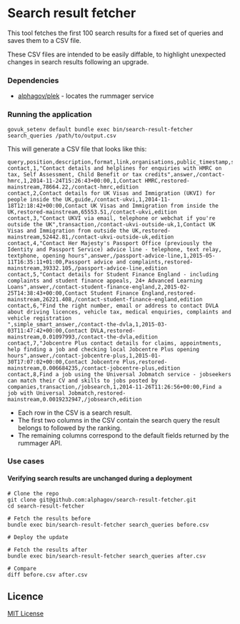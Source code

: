 # Search result fetcher

This tool fetches the first 100 search results for a fixed set of queries
and saves them to a CSV file.

These CSV files are intended to be easily diffable, to highlight unexpected changes
in search results following an upgrade.

### Dependencies

- [alphagov/plek]() - locates the rummager service

### Running the application

`govuk_setenv default bundle exec bin/search-result-fetcher search_queries /path/to/output.csv`

This will generate a CSV file that looks like this:

```
query,position,description,format,link,organisations,public_timestamp,specialist_sectors,title,index,es_score,_id,document_type
contact,1,"Contact details and helplines for enquiries with HMRC on tax, Self Assessment, Child Benefit or tax credits",answer,/contact-hmrc,1,2014-11-24T15:26:43+00:00,1,Contact HMRC,restored-mainstream,78664.22,/contact-hmrc,edition
contact,2,Contact details for UK Visas and Immigration (UKVI) for people inside the UK,guide,/contact-ukvi,1,2014-11-18T12:18:42+00:00,Contact UK Visas and Immigration from inside the UK,restored-mainstream,65553.51,/contact-ukvi,edition
contact,3,"Contact UKVI via email, telephone or webchat if you're outside the UK",transaction,/contact-ukvi-outside-uk,1,Contact UK Visas and Immigration from outside the UK,restored-mainstream,52442.81,/contact-ukvi-outside-uk,edition
contact,4,"Contact Her Majesty's Passport Office (previously the Identity and Passport Service) advice line - telephone, text relay, textphone, opening hours",answer,/passport-advice-line,1,2015-05-11T16:35:11+01:00,Passport advice and complaints,restored-mainstream,39332.105,/passport-advice-line,edition
contact,5,"Contact details for Student Finance England - including complaints and student finance appeals, 24+ Advanced Learning Loans",answer,/contact-student-finance-england,2,2015-02-25T14:38:43+00:00,Contact Student Finance England,restored-mainstream,26221.408,/contact-student-finance-england,edition
contact,6,"Find the right number, email or address to contact DVLA about driving licences, vehicle tax, medical enquiries, complaints and vehicle registration
",simple_smart_answer,/contact-the-dvla,1,2015-03-03T11:47:42+00:00,Contact DVLA,restored-mainstream,0.01097993,/contact-the-dvla,edition
contact,7,"Jobcentre Plus contact details for claims, appointments, help finding a job and checking local Jobcentre Plus opening hours",answer,/contact-jobcentre-plus,1,2015-01-30T17:07:02+00:00,Contact Jobcentre Plus,restored-mainstream,0.006684235,/contact-jobcentre-plus,edition
contact,8,Find a job using the Universal Jobmatch service - jobseekers can match their CV and skills to jobs posted by companies,transaction,/jobsearch,1,2014-11-26T11:26:56+00:00,Find a job with Universal Jobmatch,restored-mainstream,0.0019232947,/jobsearch,edition
```

* Each row in the CSV is a search result.
* The first two columns in the CSV contain the search query the result belongs to followed by the ranking.
* The remaining columns correspond to the default fields returned by the rummager API.

### Use cases

#### Verifying search results are unchanged during a deployment

```
# Clone the repo
git clone git@github.com:alphagov/search-result-fetcher.git
cd search-result-fetcher

# Fetch the results before
bundle exec bin/search-result-fetcher search_queries before.csv

# Deploy the update

# Fetch the results after
bundle exec bin/search-result-fetcher search_queries after.csv

# Compare
diff before.csv after.csv
```

## Licence

[MIT License](LICENCE)
